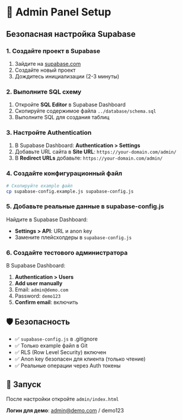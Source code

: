 # 🔐 Admin Panel Setup

## Безопасная настройка Supabase

### 1. Создайте проект в Supabase

1. Зайдите на [supabase.com](https://supabase.com)
2. Создайте новый проект
3. Дождитесь инициализации (2-3 минуты)

### 2. Выполните SQL схему

1. Откройте **SQL Editor** в Supabase Dashboard
2. Скопируйте содержимое файла `../database/schema.sql`
3. Выполните SQL для создания таблиц

### 3. Настройте Authentication

1. В Supabase Dashboard: **Authentication > Settings**
2. Добавьте URL сайта в **Site URL**: `https://your-domain.com/admin/`
3. В **Redirect URLs** добавьте: `https://your-domain.com/admin/`

### 4. Создайте конфигурационный файл

```bash
# Скопируйте example файл
cp supabase-config.example.js supabase-config.js
```

### 5. Добавьте реальные данные в supabase-config.js

Найдите в Supabase Dashboard:

- **Settings > API**: URL и anon key
- Замените плейсхолдеры в `supabase-config.js`

### 6. Создайте тестового администратора

В Supabase Dashboard:

1. **Authentication > Users**
2. **Add user manually**
3. Email: `admin@demo.com`
4. Password: `demo123`
5. **Confirm email**: включить

## 🛡️ Безопасность

- ✅ `supabase-config.js` в .gitignore
- ✅ Только example файл в Git
- ✅ RLS (Row Level Security) включен
- ✅ Anon key безопасен для клиента (только чтение)
- ✅ Реальные операции через Auth токены

## 🚀 Запуск

После настройки откройте `admin/index.html`

**Логин для демо**: admin@demo.com / demo123
